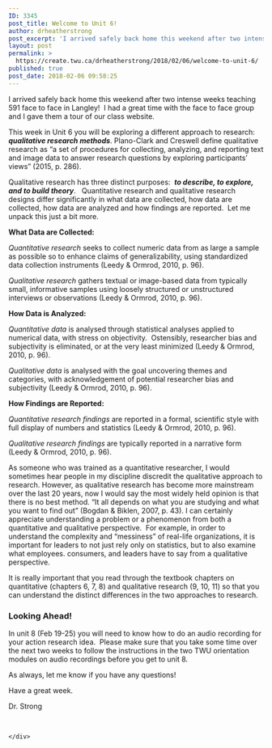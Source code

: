 ```yaml
---
ID: 3345
post_title: Welcome to Unit 6!
author: drheatherstrong
post_excerpt: 'I arrived safely back home this weekend after two intense weeks teaching 591 face to face in Langley!&nbsp; I had a great time with the face to face group and I gave them a tour of our class website. This week in Unit 6 you will be exploring a different approach to research: qualitative research [&hellip;]'
layout: post
permalink: >
  https://create.twu.ca/drheatherstrong/2018/02/06/welcome-to-unit-6/
published: true
post_date: 2018-02-06 09:58:25
---
```

I arrived safely back home this weekend after two intense weeks teaching 591 face to face in Langley!  I had a great time with the face to face group and I gave them a tour of our class website.

This week in Unit 6 you will be exploring a different approach to research: <em><strong>qualitative research methods</strong></em>. Plano-Clark and Creswell define qualitative research as &#8220;a set of procedures for collecting, analyzing, and reporting text and image data to answer research questions by exploring participants’ views&#8221; (2015, p. 286).

Qualitative research has three distinct purposes:  <em><strong>to describe, to explore, and to build theory</strong></em>.   Quantitative research and qualitative research designs differ significantly in what data are collected, how data are collected, how data are analyzed and how findings are reported.  Let me unpack this just a bit more.

<b>What Data are Collected:</b>

<i>Quantitative research </i>seeks to collect numeric data from as large a sample as possible so to enhance claims of generalizability, using standardized data collection instruments (Leedy &amp; Ormrod, 2010, p. 96).

<i>Qualitative research </i>gathers textual or image-based data from typically small, informative samples using loosely structured or unstructured interviews or observations (Leedy &amp; Ormrod, 2010, p. 96).

<b>How Data is Analyzed:</b>

<i>Quantitative data </i>is analysed through statistical analyses applied to numerical data, with stress on objectivity.  Ostensibly, researcher bias and subjectivity is eliminated, or at the very least minimized (Leedy &amp; Ormrod, 2010, p. 96).

<i>Qualitative data </i>is analysed with the goal uncovering themes and categories, with acknowledgement of potential researcher bias and subjectivity (Leedy &amp; Ormrod, 2010, p. 96).

<strong>How Findings are Reported:</strong>

<em>Quantitative research findings</em> are reported in a formal, scientific style with full display of numbers and statistics (Leedy &amp; Ormrod, 2010, p. 96).

<em>Qualitative research findings</em> are typically reported in a narrative form (Leedy &amp; Ormrod, 2010, p. 96).

As someone who was trained as a quantitative researcher, I would sometimes hear people in my discipline discredit the qualitative approach to research. However, as qualitative research has become more mainstream over the last 20 years, now I would say the most widely held opinion is that there is no best method. “It all depends on what you are studying and what you want to find out” (Bogdan &amp; Biklen, 2007, p. 43). I can certainly appreciate understanding a problem or a phenomenon from both a quantitative and qualitative perspective.  For example, in order to understand the complexity and “messiness” of real-life organizations, it is important for leaders to not just rely only on statistics, but to also examine what employees. consumers, and leaders have to say from a qualitative perspective.

It is really important that you read through the textbook chapters on quantitative (chapters 6, 7, 8) and qualitative research (9, 10, 11) so that you can understand the distinct differences in the two approaches to research.

<h3><strong>Looking Ahead!</strong></h3>

In unit 8 (Feb 19-25) you will need to know how to do an audio recording for your action research idea.  Please make sure that you take some time over the next two weeks to follow the instructions in the two TWU orientation modules on audio recordings before you get to unit 8.

As always, let me know if you have any questions!

Have a great week.

Dr. Strong

&nbsp;

<div id="themify_builder_content-102" data-postid="102" class="themify_builder_content themify_builder_content-102 themify_builder">

    </div>

<!-- /themify_builder_content -->